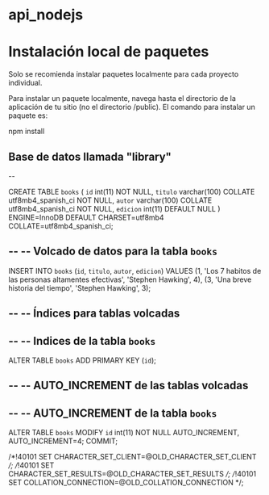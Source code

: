 # api_nodejs
<h1>Instalación local de paquetes</h1>
<p>Solo se recomienda instalar paquetes localmente para cada proyecto individual.</p>

<p>Para instalar un paquete localmente, navega hasta el directorio de la aplicación de tu sitio (no el directorio /public). 
El comando para instalar un paquete es:</p>
<p>npm install</p>

<h2>Base de datos llamada "library"</h2>

--

CREATE TABLE `books` (
  `id` int(11) NOT NULL,
  `titulo` varchar(100) COLLATE utf8mb4_spanish_ci NOT NULL,
  `autor` varchar(100) COLLATE utf8mb4_spanish_ci NOT NULL,
  `edicion` int(11) DEFAULT NULL
) ENGINE=InnoDB DEFAULT CHARSET=utf8mb4 COLLATE=utf8mb4_spanish_ci;

--
-- Volcado de datos para la tabla `books`
--

INSERT INTO `books` (`id`, `titulo`, `autor`, `edicion`) VALUES
(1, 'Los 7 habitos de las personas altamentes efectivas', 'Stephen Hawking', 4),
(3, 'Una breve historia del tiempo', 'Stephen Hawking', 3);

--
-- Índices para tablas volcadas
--

--
-- Indices de la tabla `books`
--
ALTER TABLE `books`
  ADD PRIMARY KEY (`id`);

--
-- AUTO_INCREMENT de las tablas volcadas
--

--
-- AUTO_INCREMENT de la tabla `books`
--
ALTER TABLE `books`
  MODIFY `id` int(11) NOT NULL AUTO_INCREMENT, AUTO_INCREMENT=4;
COMMIT;

/*!40101 SET CHARACTER_SET_CLIENT=@OLD_CHARACTER_SET_CLIENT */;
/*!40101 SET CHARACTER_SET_RESULTS=@OLD_CHARACTER_SET_RESULTS */;
/*!40101 SET COLLATION_CONNECTION=@OLD_COLLATION_CONNECTION */;
